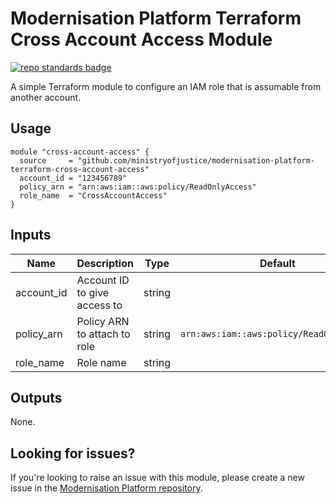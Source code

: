 # Modernisation Platform Terraform Cross Account Access Module

[![repo standards badge](https://img.shields.io/badge/dynamic/json?color=blue&style=for-the-badge&logo=github&label=MoJ%20Compliant&query=%24.result&url=https%3A%2F%2Foperations-engineering-reports.cloud-platform.service.justice.gov.uk%2Fapi%2Fv1%2Fcompliant_public_repositories%2Fmodernisation-platform-terraform-cross-account-access)](https://operations-engineering-reports.cloud-platform.service.justice.gov.uk/public-github-repositories.html#modernisation-platform-terraform-cross-account-access "Link to report")

A simple Terraform module to configure an IAM role that is assumable from another account.

## Usage

```
module "cross-account-access" {
  source     = "github.com/ministryofjustice/modernisation-platform-terraform-cross-account-access"
  account_id = "123456789"
  policy_arn = "arn:aws:iam::aws:policy/ReadOnlyAccess"
  role_name  = "CrossAccountAccess"
}
```

<!-- BEGIN_TF_DOCS -->

## Inputs

| Name       | Description                  | Type   | Default                                  | Required |
| ---------- | ---------------------------- | ------ | ---------------------------------------- | -------- |
| account_id | Account ID to give access to | string |                                          | yes      |
| policy_arn | Policy ARN to attach to role | string | `arn:aws:iam::aws:policy/ReadOnlyAccess` | no       |
| role_name  | Role name                    | string |                                          | yes      |

## Outputs

None.

<!-- BEGIN_TF_DOCS -->

## Looking for issues?

If you're looking to raise an issue with this module, please create a new issue in the [Modernisation Platform repository](https://github.com/ministryofjustice/modernisation-platform/issues).

